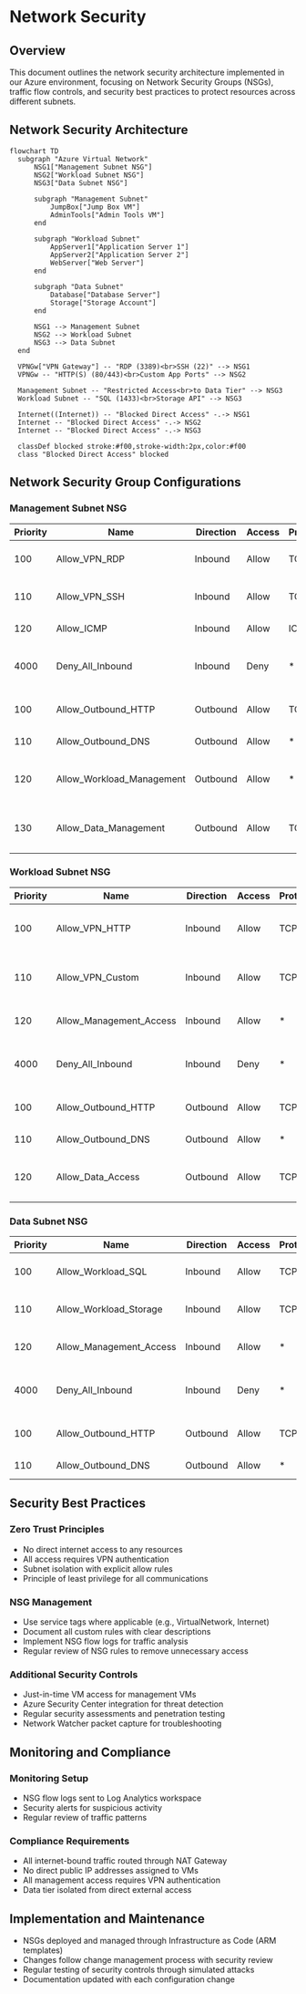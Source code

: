 # Network Security

## Overview
This document outlines the network security architecture implemented in our Azure environment, focusing on Network Security Groups (NSGs), traffic flow controls, and security best practices to protect resources across different subnets.

## Network Security Architecture

```mermaid
flowchart TD
  subgraph "Azure Virtual Network"
      NSG1["Management Subnet NSG"]
      NSG2["Workload Subnet NSG"]
      NSG3["Data Subnet NSG"]
      
      subgraph "Management Subnet"
          JumpBox["Jump Box VM"]
          AdminTools["Admin Tools VM"]
      end
      
      subgraph "Workload Subnet"
          AppServer1["Application Server 1"]
          AppServer2["Application Server 2"]
          WebServer["Web Server"]
      end
      
      subgraph "Data Subnet"
          Database["Database Server"]
          Storage["Storage Account"]
      end
      
      NSG1 --> Management Subnet
      NSG2 --> Workload Subnet
      NSG3 --> Data Subnet
  end
  
  VPNGw["VPN Gateway"] -- "RDP (3389)<br>SSH (22)" --> NSG1
  VPNGw -- "HTTP(S) (80/443)<br>Custom App Ports" --> NSG2
  
  Management Subnet -- "Restricted Access<br>to Data Tier" --> NSG3
  Workload Subnet -- "SQL (1433)<br>Storage API" --> NSG3
  
  Internet((Internet)) -- "Blocked Direct Access" -.-> NSG1
  Internet -- "Blocked Direct Access" -.-> NSG2
  Internet -- "Blocked Direct Access" -.-> NSG3
  
  classDef blocked stroke:#f00,stroke-width:2px,color:#f00
  class "Blocked Direct Access" blocked
```

## Network Security Group Configurations

### Management Subnet NSG
| Priority | Name | Direction | Access | Protocol | Source | Destination | Ports | Description |
|----------|------|-----------|--------|----------|--------|-------------|-------|-------------|
| 100 | Allow_VPN_RDP | Inbound | Allow | TCP | VPN Gateway | Management Subnet | 3389 | Allow RDP from VPN clients |
| 110 | Allow_VPN_SSH | Inbound | Allow | TCP | VPN Gateway | Management Subnet | 22 | Allow SSH from VPN clients |
| 120 | Allow_ICMP | Inbound | Allow | ICMP | VirtualNetwork | Management Subnet | * | Allow ping within VNet |
| 4000 | Deny_All_Inbound | Inbound | Deny | * | * | * | * | Block all other inbound traffic |
| 100 | Allow_Outbound_HTTP | Outbound | Allow | TCP | Management Subnet | Internet | 80, 443 | Allow HTTP(S) outbound |
| 110 | Allow_Outbound_DNS | Outbound | Allow | * | Management Subnet | Internet | 53 | Allow DNS resolution |
| 120 | Allow_Workload_Management | Outbound | Allow | * | Management Subnet | Workload Subnet | * | Allow access to workload resources |
| 130 | Allow_Data_Management | Outbound | Allow | TCP | Management Subnet | Data Subnet | 1433, 445 | Allow SQL and SMB access to data tier |

### Workload Subnet NSG
| Priority | Name | Direction | Access | Protocol | Source | Destination | Ports | Description |
|----------|------|-----------|--------|----------|--------|-------------|-------|-------------|
| 100 | Allow_VPN_HTTP | Inbound | Allow | TCP | VPN Gateway | Workload Subnet | 80, 443 | Allow HTTP(S) from VPN clients |
| 110 | Allow_VPN_Custom | Inbound | Allow | TCP | VPN Gateway | Workload Subnet | 8080-8090 | Allow custom application ports |
| 120 | Allow_Management_Access | Inbound | Allow | * | Management Subnet | Workload Subnet | * | Allow management access |
| 4000 | Deny_All_Inbound | Inbound | Deny | * | * | * | * | Block all other inbound traffic |
| 100 | Allow_Outbound_HTTP | Outbound | Allow | TCP | Workload Subnet | Internet | 80, 443 | Allow HTTP(S) outbound |
| 110 | Allow_Outbound_DNS | Outbound | Allow | * | Workload Subnet | Internet | 53 | Allow DNS resolution |
| 120 | Allow_Data_Access | Outbound | Allow | TCP | Workload Subnet | Data Subnet | 1433, 445 | Allow SQL and SMB access to data tier |

### Data Subnet NSG
| Priority | Name | Direction | Access | Protocol | Source | Destination | Ports | Description |
|----------|------|-----------|--------|----------|--------|-------------|-------|-------------|
| 100 | Allow_Workload_SQL | Inbound | Allow | TCP | Workload Subnet | Data Subnet | 1433 | Allow SQL from workload tier |
| 110 | Allow_Workload_Storage | Inbound | Allow | TCP | Workload Subnet | Data Subnet | 445 | Allow SMB from workload tier |
| 120 | Allow_Management_Access | Inbound | Allow | * | Management Subnet | Data Subnet | * | Allow management access |
| 4000 | Deny_All_Inbound | Inbound | Deny | * | * | * | * | Block all other inbound traffic |
| 100 | Allow_Outbound_HTTP | Outbound | Allow | TCP | Data Subnet | Internet | 80, 443 | Allow HTTP(S) outbound |
| 110 | Allow_Outbound_DNS | Outbound | Allow | * | Data Subnet | Internet | 53 | Allow DNS resolution |

## Security Best Practices

### Zero Trust Principles
- No direct internet access to any resources
- All access requires VPN authentication
- Subnet isolation with explicit allow rules
- Principle of least privilege for all communications

### NSG Management
- Use service tags where applicable (e.g., VirtualNetwork, Internet)
- Document all custom rules with clear descriptions
- Implement NSG flow logs for traffic analysis
- Regular review of NSG rules to remove unnecessary access

### Additional Security Controls
- Just-in-time VM access for management VMs
- Azure Security Center integration for threat detection
- Regular security assessments and penetration testing
- Network Watcher packet capture for troubleshooting

## Monitoring and Compliance

### Monitoring Setup
- NSG flow logs sent to Log Analytics workspace
- Security alerts for suspicious activity
- Regular review of traffic patterns

### Compliance Requirements
- All internet-bound traffic routed through NAT Gateway
- No direct public IP addresses assigned to VMs
- All management access requires VPN authentication
- Data tier isolated from direct external access

## Implementation and Maintenance
- NSGs deployed and managed through Infrastructure as Code (ARM templates)
- Changes follow change management process with security review
- Regular testing of security controls through simulated attacks
- Documentation updated with each configuration change
